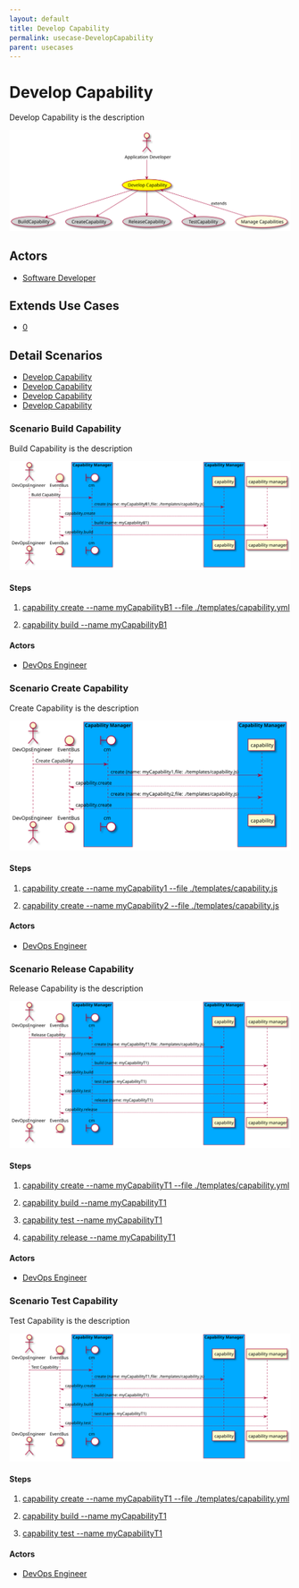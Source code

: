 ```yaml
---
layout: default
title: Develop Capability
permalink: usecase-DevelopCapability
parent: usecases
---
```

# Develop Capability

Develop Capability is the description

![Activities Diagram](./activities.svg)

## Actors

* [Software Developer](actor-softwaredeveloper)





## Extends Use Cases


* [0](usecase-0)







## Detail Scenarios

* [Develop Capability](#scenario-BuildCapability)
* [Develop Capability](#scenario-CreateCapability)
* [Develop Capability](#scenario-ReleaseCapability)
* [Develop Capability](#scenario-TestCapability)

  

### Scenario Build Capability

Build Capability is the description

![Scenario BuildCapability](./buildcapability.svg)

#### Steps

1. [capability create --name myCapabilityB1 --file ./templates/capability.yml](#action-capability-create)

1. [capability build --name myCapabilityB1](#action-capability-build)


#### Actors

* [DevOps Engineer](actor-devopsengineer)



### Scenario Create Capability

Create Capability is the description

![Scenario CreateCapability](./createcapability.svg)

#### Steps

1. [capability create --name myCapability1 --file ./templates/capability.js](#action-capability-create)

1. [capability create --name myCapability2 --file ./templates/capability.js](#action-capability-create)


#### Actors

* [DevOps Engineer](actor-devopsengineer)



### Scenario Release Capability

Release Capability is the description

![Scenario ReleaseCapability](./releasecapability.svg)

#### Steps

1. [capability create --name myCapabilityT1 --file ./templates/capability.yml](#action-capability-create)

1. [capability build --name myCapabilityT1](#action-capability-build)

1. [capability test --name myCapabilityT1](#action-capability-test)

1. [capability release --name myCapabilityT1](#action-capability-release)


#### Actors

* [DevOps Engineer](actor-devopsengineer)



### Scenario Test Capability

Test Capability is the description

![Scenario TestCapability](./testcapability.svg)

#### Steps

1. [capability create --name myCapabilityT1 --file ./templates/capability.yml](#action-capability-create)

1. [capability build --name myCapabilityT1](#action-capability-build)

1. [capability test --name myCapabilityT1](#action-capability-test)


#### Actors

* [DevOps Engineer](actor-devopsengineer)




